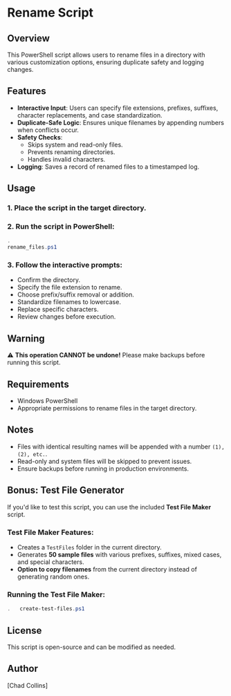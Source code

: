 # Rename Script

## Overview
This PowerShell script allows users to rename files in a directory with various customization options, ensuring duplicate safety and logging changes.

## Features
- **Interactive Input**: Users can specify file extensions, prefixes, suffixes, character replacements, and case standardization.
- **Duplicate-Safe Logic**: Ensures unique filenames by appending numbers when conflicts occur.
- **Safety Checks**:
  - Skips system and read-only files.
  - Prevents renaming directories.
  - Handles invalid characters.
- **Logging**: Saves a record of renamed files to a timestamped log.

## Usage
### 1. Place the script in the target directory.
### 2. Run the script in PowerShell:
```powershell
.
rename_files.ps1
```
### 3. Follow the interactive prompts:
- Confirm the directory.
- Specify the file extension to rename.
- Choose prefix/suffix removal or addition.
- Standardize filenames to lowercase.
- Replace specific characters.
- Review changes before execution.

## Warning
⚠️ **This operation CANNOT be undone!** Please make backups before running this script.

## Requirements
- Windows PowerShell
- Appropriate permissions to rename files in the target directory.

## Notes
- Files with identical resulting names will be appended with a number `(1), (2), etc.`.
- Read-only and system files will be skipped to prevent issues.
- Ensure backups before running in production environments.

## Bonus: Test File Generator
If you'd like to test this script, you can use the included **Test File Maker** script.

### Test File Maker Features:
- Creates a `TestFiles` folder in the current directory.
- Generates **50 sample files** with various prefixes, suffixes, mixed cases, and special characters.
- **Option to copy filenames** from the current directory instead of generating random ones.

### Running the Test File Maker:
```powershell
.	create-test-files.ps1
```

## License
This script is open-source and can be modified as needed.

## Author
[Chad Collins]

